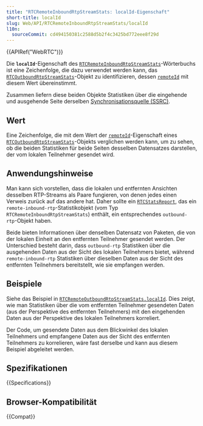```yaml
---
title: "RTCRemoteInboundRtpStreamStats: localId-Eigenschaft"
short-title: localId
slug: Web/API/RTCRemoteInboundRtpStreamStats/localId
l10n:
  sourceCommit: cd494150381c2588d5b2f4c3425bd772eee8f29d
---
```


{{APIRef("WebRTC")}}

Die **`localId`**-Eigenschaft des [`RTCRemoteInboundRtpStreamStats`](/de/docs/Web/API/RTCRemoteInboundRtpStreamStats)-Wörterbuchs ist eine Zeichenfolge, die dazu verwendet werden kann, das [`RTCOutboundRtpStreamStats`](/de/docs/Web/API/RTCOutboundRtpStreamStats)-Objekt zu identifizieren, dessen [`remoteId`](/de/docs/Web/API/RTCOutboundRtpStreamStats/remoteId) mit diesem Wert übereinstimmt.

Zusammen liefern diese beiden Objekte Statistiken über die eingehende und ausgehende Seite derselben [Synchronisationsquelle (SSRC)](/de/docs/Web/API/RTCRemoteInboundRtpStreamStats/ssrc).

## Wert

Eine Zeichenfolge, die mit dem Wert der [`remoteId`](/de/docs/Web/API/RTCOutboundRtpStreamStats/remoteId)-Eigenschaft eines [`RTCOutboundRtpStreamStats`](/de/docs/Web/API/RTCOutboundRtpStreamStats)-Objekts verglichen werden kann, um zu sehen, ob die beiden Statistiken für beide Seiten desselben Datensatzes darstellen, der vom lokalen Teilnehmer gesendet wird.

## Anwendungshinweise

Man kann sich vorstellen, dass die lokalen und entfernten Ansichten desselben RTP-Streams als Paare fungieren, von denen jedes einen Verweis zurück auf das andere hat.
Daher sollte ein [`RTCStatsReport`](/de/docs/Web/API/RTCStatsReport), das ein `remote-inbound-rtp`-Statistikobjekt (vom Typ `RTCRemoteInboundRtpStreamStats`) enthält, ein entsprechendes `outbound-rtp`-Objekt haben.

Beide bieten Informationen über denselben Datensatz von Paketen, die von der lokalen Einheit an den entfernten Teilnehmer gesendet werden.
Der Unterschied besteht darin, dass `outbound-rtp` Statistiken über die ausgehenden Daten aus der Sicht des lokalen Teilnehmers bietet, während `remote-inbound-rtp` Statistiken über dieselben Daten aus der Sicht des entfernten Teilnehmers bereitstellt, wie sie empfangen werden.

## Beispiele

Siehe das Beispiel in [`RTCRemoteOutboundRtpStreamStats.localId`](/de/docs/Web/API/RTCRemoteOutboundRtpStreamStats/localId).
Dies zeigt, wie man Statistiken über die vom entfernten Teilnehmer gesendeten Daten (aus der Perspektive des entfernten Teilnehmers) mit den eingehenden Daten aus der Perspektive des lokalen Teilnehmers korreliert.

Der Code, um gesendete Daten aus dem Blickwinkel des lokalen Teilnehmers und empfangene Daten aus der Sicht des entfernten Teilnehmers zu korrelieren, wäre fast derselbe und kann aus diesem Beispiel abgeleitet werden.

## Spezifikationen

{{Specifications}}

## Browser-Kompatibilität

{{Compat}}
